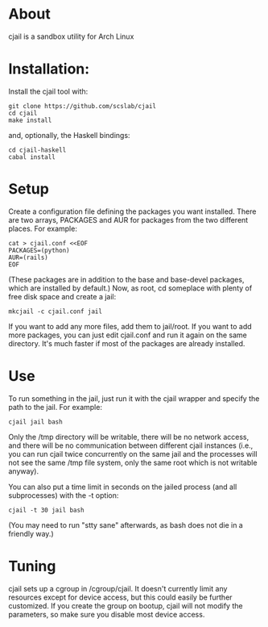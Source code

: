 # About

cjail is a sandbox utility for Arch Linux

# Installation:

Install the cjail tool with:

```
git clone https://github.com/scslab/cjail
cd cjail
make install
```

and, optionally, the Haskell bindings:

```
cd cjail-haskell
cabal install
```





# Setup

Create a configuration file defining the packages you want installed.
There are two arrays, PACKAGES and AUR for packages from the two
different places.  For example:

```
cat > cjail.conf <<EOF
PACKAGES=(python)
AUR=(rails)
EOF
```

(These packages are in addition to the base and base-devel packages,
which are installed by default.)  Now, as root, cd someplace with
plenty of free disk space and create a jail:

```
mkcjail -c cjail.conf jail
```

If you want to add any more files, add them to jail/root.  If you want
to add more packages, you can just edit cjail.conf and run it again on
the same directory.  It's much faster if most of the packages are
already installed.

# Use

To run something in the jail, just run it with the cjail wrapper and
specify the path to the jail.  For example:

```
cjail jail bash
```

Only the /tmp directory will be writable, there will be no network
access, and there will be no communication between different cjail
instances (i.e., you can run cjail twice concurrently on the same jail
and the processes will not see the same /tmp file system, only the
same root which is not writable anyway).

You can also put a time limit in seconds on the jailed process (and
all subprocesses) with the -t option:

```
cjail -t 30 jail bash
```

(You may need to run "stty sane" afterwards, as bash does not die in a
friendly way.)

# Tuning

cjail sets up a cgroup in /cgroup/cjail.  It doesn't currently limit
any resources except for device access, but this could easily be
further customized.  If you create the group on bootup, cjail will not
modify the parameters, so make sure you disable most device access.
